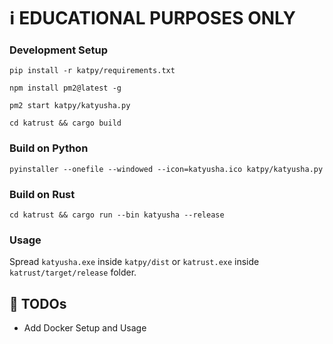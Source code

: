 # :information_source: EDUCATIONAL PURPOSES ONLY

### Development Setup

```pip install -r katpy/requirements.txt```

```npm install pm2@latest -g```

```pm2 start katpy/katyusha.py```

```cd katrust && cargo build```

### Build on Python

```pyinstaller --onefile --windowed --icon=katyusha.ico katpy/katyusha.py```

### Build on Rust
```cd katrust && cargo run --bin katyusha --release```

### Usage

Spread ```katyusha.exe``` inside `katpy/dist` or ```katrust.exe``` inside `katrust/target/release` folder.

## 📌 TODOs
* Add Docker Setup and Usage
